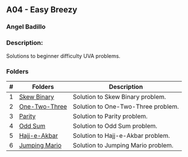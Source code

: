 ## A04 - Easy Breezy
### Angel Badillo
### Description:

Solutions to beginner difficulty UVA problems.

### Folders

| # | Folders                            | Description                        |
|:-:|------------------------------------|------------------------------------|
| 1 | [Skew Binary](./575/README.md)     | Solution to Skew Binary problem.   |
| 2 | [One-Two-Three](./12289/README.md) | Solution to One-Two-Three problem. |
| 3 | [Parity](./10931/README.md)        | Solution to Parity problem.        |
| 4 | [Odd Sum](./10783/README.md)       | Solution to Odd Sum problem.       |
| 5 | [Hajj-e-Akbar](./12577/README.md)  | Solution to Hajj-e-Akbar problem.  |
| 6 | [Jumping Mario](./11764/README.md) | Solution to Jumping Mario problem. |